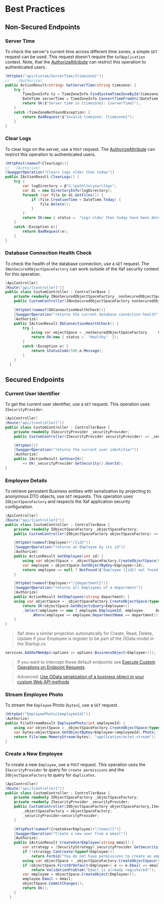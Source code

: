 # Best Practices

## Non-Secured Endpoints

### Server Time

To check the server's current time across different time zones, a simple `GET` request can be used. This request doesn't require the `XafApplication` context. Note, that the [AuthorizeAttribute](https://learn.microsoft.com/en-us/dotnet/api/microsoft.aspnetcore.authorization.authorizeattribute?view=aspnetcore-7.0) can restrict this operation to authenticated users.

   ```cs
   [HttpGet("api/Custom/ServerTime/{timezone}")]
//    [Authorize]
   public ActionResult<string> GetServerTime(string timezone) {
       try {
           TimeZoneInfo tz = TimeZoneInfo.FindSystemTimeZoneById(timezone);
           DateTime serverTime = TimeZoneInfo.ConvertTimeFromUtc(DateTime.UtcNow, tz);
           return Ok($"Server time in {timezone}: {serverTime}");
       }
       catch (TimeZoneNotFoundException) {
           return BadRequest($"Invalid timezone: {timezone}");
       }
   }
   ```

### Clear Logs

To clear logs on the server, use a `POST` request. The [AuthorizeAttribute](https://learn.microsoft.com/en-us/dotnet/api/microsoft.aspnetcore.authorization.authorizeattribute?view=aspnetcore-7.0) can restrict this operation to authenticated users.

  ```cs
  [HttpPost(nameof(ClearLogs))]
//   [Authorize]
  [SwaggerOperation("Clears logs older than today")]
  public IActionResult ClearLogs() {
      try {
          var logDirectory = @"C:\path\to\your\logs";
          var di = new DirectoryInfo(logDirectory);
          foreach (var file in di.GetFiles()) {
              if (file.CreationTime < DateTime.Today) {
                  file.Delete();
              }
          }
          return Ok(new { status =  "Logs older than today have been deleted successfully"  });
      }
      catch (Exception e){
          return BadRequest(e);
      }
  }
  ```

### Database Connection Health Check

To check the health of the database connection, use a `GET` request. The `INonSecuredObjectSpaceFactory` can work outside of the Xaf security context for this operation.

  ```cs
  [ApiController]
  [Route("api/[controller]")]
  public class CustomController : ControllerBase {
      private readonly INonSecuredObjectSpaceFactory _nonSecuredObjectSpaceFactory;
      public CustomController(INonSecuredObjectSpaceFactory nonSecuredObjectSpaceFactory) => _nonSecuredObjectSpaceFactory = nonSecuredObjectSpaceFactory;
  
      [HttpGet(nameof(DbConnectionHealthCheck))]
      [SwaggerOperation("returns the current database connection health")]
      [Authorize]
      public IActionResult DbConnectionHealthCheck() {
          try {
              using var objectSpace = _nonSecuredObjectSpaceFactory.    CreateNonSecuredObjectSpace(typeof(ApplicationUser));
              return Ok(new { status =  "Healthy"  });
          }
          catch (Exception e) {
              return StatusCode(500,e.Message);
          }      
      }
    }
  ```

## Secured Endpoints

### Current User Identifier

To get the current user identifier, use a `GET` request. This operation uses `ISecurityProvider`.
  
  ```cs
  [ApiController]
  [Route("api/[controller]")]
  public class CustomController : ControllerBase {
      private readonly ISecurityProvider _securityProvider;
      public CustomController(ISecurityProvider securityProvider) => _securityProvider = securityProvider;
  
      [HttpGet()]
      [SwaggerOperation("returns the current user identifier")]
      [Authorize]
      public IActionResult GetUserId() 
          => Ok(_securityProvider.GetSecurity().UserId);
  }
  ```

### Employee Details

To retrieve persistent Business entities with serialization by projecting to anonymous DTO objects, use `GET` requests. This operation uses `IObjectSpaceFactory` and respects the Xaf application security configuration.

  ```cs
  [ApiController]
  [Route("api/[controller]")]
  public class CustomController : ControllerBase {
      private readonly IObjectSpaceFactory _objectSpaceFactory;
      public CustomController(IObjectSpaceFactory objectSpaceFactory) => _objectSpaceFactory = objectSpaceFactory;
  
      [HttpGet(nameof(Employee)+"/{id}")]
      [SwaggerOperation("returns an Employee by its id")]
      [Authorize]
      public ActionResult GetEmployee(int id) {
          using var objectSpace = _objectSpaceFactory.CreateObjectSpace(typeof     (Employee));
          var employee = objectSpace.GetObjectByKey<Employee>(id);
          return employee == null ? NotFound($"Employee ({id}) not found.") : Ok   (new  {employee.EmployeeId,employee.DepartmentName});
      } 
  
      [HttpGet(nameof(Employee)+"/{department}")]
      [SwaggerOperation("returns all Employees of a department")]
      [Authorize]
      public ActionResult GetEmployees(string department) {
      using var objectSpace = _objectSpaceFactory.CreateObjectSpace(typeof     (Employee));
          return Ok(objectSpace.GetObjectsQuery<Employee>()
          .Select(employee => new { employee.EmployeeId, employee.     DepartmentName })
              .Where(employee => employee.DepartmentName == department));
      }
  }
  ```
  
  > Xaf does a similar projection automatically for Create, Read, Delete, Update if your Employee is register to be part of the OData model in the Startup.cs.

  ```cs
  services.AddXafWebApi(options => options.BusinessObject<Employee>());
  ```

  > If you want to intercept those default endpoints see [Execute Custom Operations on Endpoint Requests](https://docs.devexpress.com/eXpressAppFramework/403850/backend-web-api-service/execute-custom-operations).
  
  > Advanced: [Use OData serialization of a business object in your custom Web API methods](https://supportcenter.devexpress.com/internal/ticket/details/T1041495)

### Stream Employee Photo

To stream the `Employee` Photo (`bytes`), use a `GET` request.

  ```cs
  [HttpGet("EmployeePhoto/{employeeId}")]
  [Authorize]
  public FileStreamResult EmployeePhoto(int employeeId) {
      using var objectSpace = _objectSpaceFactory.CreateObjectSpace(typeof(Employee));
      var bytes=objectSpace.GetObjectByKey<Employee>(employeeId).Photo;
      return File(new MemoryStream(bytes), "application/octet-stream");
  }
  ```
  
### Create a New Employee

To create a new `Employee`, use a `POST` request. This operation uses the `ISecurityProvider` to query for `create permissions` and the `IObjectSpaceFactory` to query for `duplicates`.
  
  ```cs
  [ApiController]
  [Route("api/[controller]")]
  public class CustomController : ControllerBase {
      private readonly IObjectSpaceFactory _objectSpaceFactory;
      private readonly ISecurityProvider _securityProvider;
      public CustomController(IObjectSpaceFactory objectSpaceFactory,ISecurityProvider securityProvider) {
          _objectSpaceFactory = objectSpaceFactory;
          _securityProvider=securityProvider;
      }

      [HttpPost(nameof(CreateUserEmployee)+"/{email}")]
      [SwaggerOperation("Create a new user from a email")]
      [Authorize]
      public IActionResult CreateUserEmployee(string email) {
          var strategy = (SecurityStrategy)_securityProvider.GetSecurity();
          if (!strategy.CanCreate(typeof(Employee)))
              return Forbid("You do not have permissions to create an employee!");
          using var objectSpace = _objectSpaceFactory.CreateObjectSpace(typeof      (Employee));
          if (objectSpace.FirstOrDefault<Employee>( e => e.Email == email)!=null)
              return ValidationProblem("Email is already registered!");
          var employee = objectSpace.CreateObject<Employee>();
          employee.Email = email;
          objectSpace.CommitChanges();
          return Ok();
      }
    }
  ```

